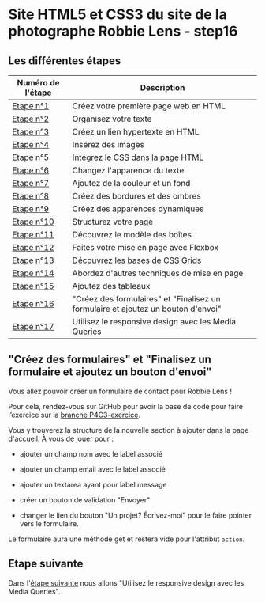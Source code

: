 # Site HTML5 et CSS3 du site de la photographe Robbie Lens - step16

## Les différentes étapes

| Numéro de l'étape                                                                         | Description                                                                       |
| ----------------------------------------------------------------------------------------- | --------------------------------------------------------------------------------- |
| <a href="https://github.com/GregLeBarbar/html-css-robbie-lens/tree/step1">Etape n°1</a>   | Créez votre première page web en HTML                                             |
| <a href="https://github.com/GregLeBarbar/html-css-robbie-lens/tree/step2">Etape n°2</a>   | Organisez votre texte                                                             |
| <a href="https://github.com/GregLeBarbar/html-css-robbie-lens/tree/step3">Etape n°3</a>   | Créez un lien hypertexte en HTML                                                  |
| <a href="https://github.com/GregLeBarbar/html-css-robbie-lens/tree/step4">Etape n°4</a>   | Insérez des images                                                                |
| <a href="https://github.com/GregLeBarbar/html-css-robbie-lens/tree/step5">Etape n°5</a>   | Intégrez le CSS dans la page HTML                                                 |
| <a href="https://github.com/GregLeBarbar/html-css-robbie-lens/tree/step6">Etape n°6</a>   | Changez l'apparence du texte                                                      |
| <a href="https://github.com/GregLeBarbar/html-css-robbie-lens/tree/step7">Etape n°7</a>   | Ajoutez de la couleur et un fond                                                  |
| <a href="https://github.com/GregLeBarbar/html-css-robbie-lens/tree/step8">Etape n°8</a>   | Créez des bordures et des ombres                                                  |
| <a href="https://github.com/GregLeBarbar/html-css-robbie-lens/tree/step9">Etape n°9</a>   | Créez des apparences dynamiques                                                   |
| <a href="https://github.com/GregLeBarbar/html-css-robbie-lens/tree/step10">Etape n°10</a> | Structurez votre page                                                             |
| <a href="https://github.com/GregLeBarbar/html-css-robbie-lens/tree/step11">Etape n°11</a> | Découvrez le modèle des boîtes                                                    |
| <a href="https://github.com/GregLeBarbar/html-css-robbie-lens/tree/step12">Etape n°12</a> | Faites votre mise en page avec Flexbox                                            |
| <a href="https://github.com/GregLeBarbar/html-css-robbie-lens/tree/step13">Etape n°13</a> | Découvrez les bases de CSS Grids                                                  |
| <a href="https://github.com/GregLeBarbar/html-css-robbie-lens/tree/step14">Etape n°14</a> | Abordez d'autres techniques de mise en page                                       |
| <a href="https://github.com/GregLeBarbar/html-css-robbie-lens/tree/step15">Etape n°15</a> | Ajoutez des tableaux                                                              |
| <a href="https://github.com/GregLeBarbar/html-css-robbie-lens/tree/step16">Etape n°16</a> | "Créez des formulaires" et "Finalisez un formulaire et ajoutez un bouton d'envoi" |
| <a href="https://github.com/GregLeBarbar/html-css-robbie-lens/tree/step17">Etape n°17</a> | Utilisez le responsive design avec les Media Queries                              |

## "Créez des formulaires" et "Finalisez un formulaire et ajoutez un bouton d'envoi"

Vous allez pouvoir créer un formulaire de contact pour Robbie Lens !

Pour cela, rendez-vous sur GitHub pour avoir la base de code pour faire l’exercice sur la <a href="https://github.com/OpenClassrooms-Student-Center/1603881-creez-votre-site-web-avec-html5-et-css3/archive/refs/heads/P4C3-exercice.zip">branche P4C3-exercice</a>.

Vous y trouverez la structure de la nouvelle section à ajouter dans la page d'accueil. À vous de jouer pour :

- ajouter un champ nom avec le label associé

- ajouter un champ email avec le label associé

- ajouter un textarea ayant pour label message

- créer un bouton de validation "Envoyer"

- changer le lien du bouton "Un projet? Écrivez-moi" pour le faire pointer vers le formulaire.

Le formulaire aura une méthode get et restera vide pour l'attribut `action`.

## Etape suivante

Dans l'<a href="https://github.com/GregLeBarbar/html-css-robbie-lens/tree/step17">étape suivante</a> nous allons "Utilisez le responsive design avec les Media Queries".
